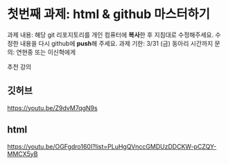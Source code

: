 # 첫번째 과제: html & github 마스터하기

과제 내용: 해당 git 리포지토리를 개인 컴퓨터에 **복사**한 후 지침대로 수정해주세요. 수정한 내용을 다시 github에 **push**해 주세요.
과제 기한: 3/31 (금) 동아리 시간까지
문의: 연현중 또는 이신혁에게

추천 강의

## 깃허브

https://youtu.be/Z9dvM7qgN9s

## html

https://youtu.be/OGFgdro160I?list=PLuHgQVnccGMDUzDDCKW-pCZQY-MMCX5yB
